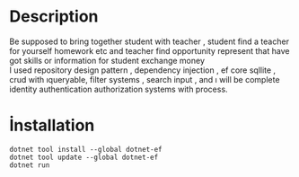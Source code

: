 # Description
Be supposed to bring together student with teacher , student find a teacher for yourself homework etc and teacher find opportunity represent that have got skills or information for student exchange money<br>
I used repository design pattern , dependency injection , ef core sqllite , crud with ıqueryable, filter systems , search input , and ı will be complete identity authentication authorization systems with process.
# İnstallation 
`dotnet tool install --global dotnet-ef`<br>
`dotnet tool update --global dotnet-ef`<br>
`dotnet run `
